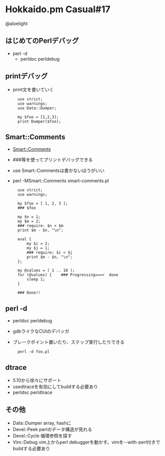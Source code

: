 Hokkaido.pm Casual#17
=====================

@aloelight

はじめてのPerlデバッグ
----------------------

* perl -d
  * perldoc perldebug

printデバッグ
-------------

* print文を書いていく


        use strict;
        use warnings;
        use Data::Dumper;

        my $foo = [1,2,3];
        print Dumper($foo);

Smart::Comments
---------------

* [Smart::Comments](http://p3rl.org/Smart::Comments)
* ###等を使ってプリントデバッグできる
* use Smart::Commentsは書かないほうがいい
* perl -MSmart::Comments smart-comments.pl

        use strict;
        use warnings;

        my $foo = [ 1, 2, 3 ];
        ### $foo

        my $n = 1;
        my $m = 2;
        ### require: $n < $m
        print $m - $n, "\n";

        eval {
            my $i = 2;
            my $j = 1;
            ### require: $i < $j
            print $m - $n, "\n";
        };

        my @values = ( 1 .. 10 );
        for (@values) {    ### Progressing===>  done
            sleep 1;
        }

        ### Done!!

perl -d
-------

* perldoc perldebug
* gdbライクなCUIのデバッガ
* ブレークポイント置いたり、ステップ実行したりできる

        perl -d foo.pl

dtrace
------

* 5.10から徐々にサポート
* usedtraceを有効にしてbuildする必要あり
* perldoc perldtrace

その他
------

* Data::Dumper array, hashに
* Devel::Peek perlのデータ構造が見れる
* Devel::Cycle 循環参照を探す
* Vim::Debug vim上からperl debuggerを動かす。vimを--with-perl付きでbuildする必要あり
